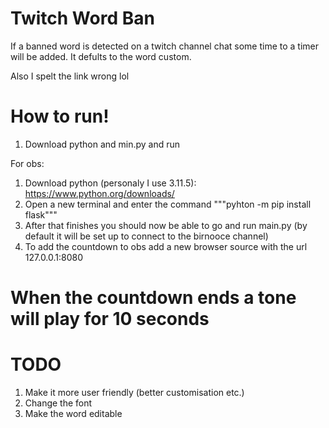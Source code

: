 # Twitch Word Ban

If a banned word is detected on a twitch channel chat some time to a timer will be added. It defults to the word custom. 


Also I spelt the link wrong lol


# How to run!

1. Download python and min.py and run

For obs:
1. Download python (personaly I use 3.11.5): https://www.python.org/downloads/
2. Open a new terminal and enter the command """pyhton -m pip install flask"""
3. After that finishes you should now be able to go and run main.py (by default it will be set up to connect to the birnooce channel)
4. To add the countdown to obs add a new browser source with the url 127.0.0.1:8080

# When the countdown ends a tone will play for 10 seconds
# TODO
1. Make it more user friendly (better customisation etc.)
2. Change the font
3. Make the word editable
